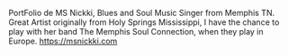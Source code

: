 PortFolio de MS Nickki, Blues and Soul Music Singer from Memphis TN.
Great Artist originally from Holy Springs Mississippi, I have the chance to play with her band The Memphis Soul Connection, when they play in Europe.
https://msnickki.com
